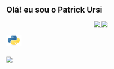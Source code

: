 ## Olá! eu sou o Patrick Ursi 

<div align="center">
  <a href="https://github.com/PatrickUrsi">
  <img height="150em" src="https://github-readme-stats.vercel.app/api?username=PatrickUrsi&show_icons=true&theme=tokyonight&include_all_commits=true&count_private=true"/>
  <img height="150em" src="https://github-readme-stats.vercel.app/api/top-langs/?username=PatrickUrsi&layout=compact&langs_count=7&theme=tokyonight"/>
</div>
<div style="display: inline_block"><br>
    <img align="center" alt="Rafa-Python" height="30" width="40" src="https://raw.githubusercontent.com/devicons/devicon/master/icons/python/python-original.svg">
</div>
  
  ##
 
</div>
    <a href="https://www.linkedin.com/in/patrickursi/" target="_blank"><img src="https://img.shields.io/badge/-LinkedIn-%230077B5?style=for-the-badge&logo=linkedin&logoColor=white" target="_blank"></a> 
</div>

  ##
